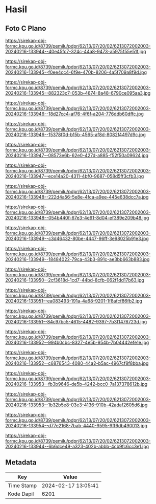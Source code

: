 # Hasil

## Foto C Plano

https://sirekap-obj-formc.kpu.go.id/8739/pemilu/pdpr/62/13/07/20/02/6213072002003-20240216-133944--40e45fc7-324c-44a8-9473-a5975f55e51f.jpg

https://sirekap-obj-formc.kpu.go.id/8739/pemilu/pdpr/62/13/07/20/02/6213072002003-20240216-133945--f0ee4cc4-6f9e-470b-8206-4a5f709a8f9d.jpg

https://sirekap-obj-formc.kpu.go.id/8739/pemilu/pdpr/62/13/07/20/02/6213072002003-20240216-133945--882323c7-053b-4874-8a48-6790ce095aa3.jpg

https://sirekap-obj-formc.kpu.go.id/8739/pemilu/pdpr/62/13/07/20/02/6213072002003-20240216-133946--18d27cc4-af76-4f6f-a204-776ddb60dffc.jpg

https://sirekap-obj-formc.kpu.go.id/8739/pemilu/pdpr/62/13/07/20/02/6213072002003-20240216-133946--15378f0d-b15b-4565-af8d-8082f4497d9c.jpg

https://sirekap-obj-formc.kpu.go.id/8739/pemilu/pdpr/62/13/07/20/02/6213072002003-20240216-133947--08573e6b-62e0-427d-a885-f52f50a09624.jpg

https://sirekap-obj-formc.kpu.go.id/8739/pemilu/pdpr/62/13/07/20/02/6213072002003-20240216-133947--ece14a20-4311-4bf0-9687-058d5ff3cfb3.jpg

https://sirekap-obj-formc.kpu.go.id/8739/pemilu/pdpr/62/13/07/20/02/6213072002003-20240216-133948--222d4a56-5e8e-4fca-a9ee-445e638dcc7a.jpg

https://sirekap-obj-formc.kpu.go.id/8739/pemilu/pdpr/62/13/07/20/02/6213072002003-20240216-133948--054b440f-67e3-4e91-8d04-ef389e209b48.jpg

https://sirekap-obj-formc.kpu.go.id/8739/pemilu/pdpr/62/13/07/20/02/6213072002003-20240216-133949--c3d46432-80be-4447-96ff-3e98025b91e3.jpg

https://sirekap-obj-formc.kpu.go.id/8739/pemilu/pdpr/62/13/07/20/02/6213072002003-20240216-133949--18484022-79ca-43b3-891c-ae3bb663b883.jpg

https://sirekap-obj-formc.kpu.go.id/8739/pemilu/pdpr/62/13/07/20/02/6213072002003-20240216-133950--2cf3618d-1cd7-44bd-8cfb-062f1dd17b63.jpg

https://sirekap-obj-formc.kpu.go.id/8739/pemilu/pdpr/62/13/07/20/02/6213072002003-20240216-133951--ea083493-191a-4a68-9201-1f8afcf86fb2.jpg

https://sirekap-obj-formc.kpu.go.id/8739/pemilu/pdpr/62/13/07/20/02/6213072002003-20240216-133951--84c97bc5-4615-4482-9397-7b3f1476723d.jpg

https://sirekap-obj-formc.kpu.go.id/8739/pemilu/pdpr/62/13/07/20/02/6213072002003-20240216-133952--994b0cbc-8327-4e5b-954b-7b04442efe1e.jpg

https://sirekap-obj-formc.kpu.go.id/8739/pemilu/pdpr/62/13/07/20/02/6213072002003-20240216-133952--c6876543-4080-44a2-b5ac-4967cf8f8bba.jpg

https://sirekap-obj-formc.kpu.go.id/8739/pemilu/pdpr/62/13/07/20/02/6213072002003-20240216-133953--fb3b9646-de5b-4242-bcc0-7a137378612b.jpg

https://sirekap-obj-formc.kpu.go.id/8739/pemilu/pdpr/62/13/07/20/02/6213072002003-20240216-133953--1b32b5e8-03e3-4136-910b-42adaf2605d6.jpg

https://sirekap-obj-formc.kpu.go.id/8739/pemilu/pdpr/62/13/07/20/02/6213072002003-20240216-133954--d77e2168-7bab-4440-9595-9ff6db490013.jpg

https://sirekap-obj-formc.kpu.go.id/8739/pemilu/pdpr/62/13/07/20/02/6213072002003-20240216-133944--6b6dce49-a323-402b-abbb-4cb9fc6cc3e1.jpg


## Metadata

| Key        | Value               |
| ---------- | ------------------- |
| Time Stamp | 2024-02-17 13:05:41 |
| Kode Dapil | 6201                |



